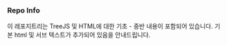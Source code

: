 ### Repo Info
이 레포지트리는 TreeJS 및 HTML에 대한 기초 - 중반 내용이 포함되어 있습니다.
기본 html 및 서브 텍스트가 추가되어 있음을 안내드립니다.  